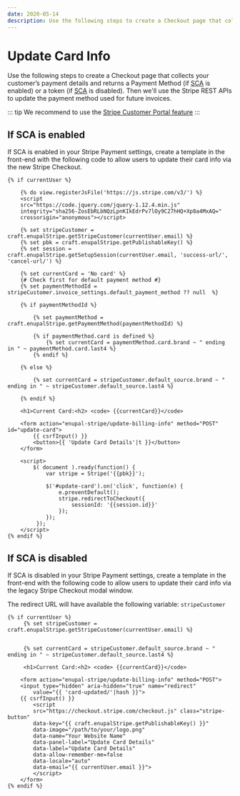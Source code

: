 ```yaml
---
date: 2020-05-14
description: Use the following steps to create a Checkout page that collects your customer’s payment details and returns a Payment Method
---
```


# Update Card Info

Use the following steps to create a Checkout page that collects your customer’s payment details and returns a Payment Method (if [SCA](https://enupal.com/craft-plugins/stripe-payments/docs/getting-started/sca) is enabled) or a token (if [SCA](https://enupal.com/craft-plugins/stripe-payments/docs/getting-started/sca) is disabled). Then we'll use the Stripe REST APIs to update the payment method used for future invoices.

::: tip
We recommend to use the [Stripe Customer Portal feature](https://docs.enupal.com/stripe-payments/templating/update-billing.html)
:::

## If SCA is enabled

If SCA is enabled in your Stripe Payment settings, create a template in the front-end with the following code to allow users to update their card info via the new Stripe Checkout.

```twig
{% if currentUser %}

    {% do view.registerJsFile('https://js.stripe.com/v3/') %}
    <script
    src="https://code.jquery.com/jquery-1.12.4.min.js"
    integrity="sha256-ZosEbRLbNQzLpnKIkEdrPv7lOy9C27hHQ+Xp8a4MxAQ="
    crossorigin="anonymous"></script>

    {% set stripeCustomer = craft.enupalStripe.getStripeCustomer(currentUser.email) %}  
    {% set pbk = craft.enupalStripe.getPublishableKey() %}
    {% set session = craft.enupalStripe.getSetupSession(currentUser.email, 'success-url/', 'cancel-url/') %}  
    
    {% set currentCard = 'No card' %}
    {# Check first for default payment method #}
    {% set paymentMethodId = stripeCustomer.invoice_settings.default_payment_method ?? null  %}

    {% if paymentMethodId %}
        
        {% set paymentMethod = craft.enupalStripe.getPaymentMethod(paymentMethodId) %}

        {% if paymentMethod.card is defined %}
            {% set currentCard = paymentMethod.card.brand ~ " ending in " ~ paymentMethod.card.last4 %}
        {% endif %}

    {% else %}

        {% set currentCard = stripeCustomer.default_source.brand ~ " ending in " ~ stripeCustomer.default_source.last4 %}

    {% endif %}

    <h1>Current Card:<h2> <code> {{currentCard}}</code>
     
    <form action="enupal-stripe/update-billing-info" method="POST" id="update-card">
        {{ csrfInput() }}
        <button>{{ 'Update Card Details'|t }}</button>
    </form>

    <script>
        $( document ).ready(function() {
            var stripe = Stripe('{{pbk}}');

            $('#update-card').on('click', function(e) {
                e.preventDefault();
                stripe.redirectToCheckout({
                    sessionId: '{{session.id}}'
                });
            });
         });
    </script>
{% endif %}
```

## If SCA is disabled

If SCA is disabled in your Stripe Payment settings, create a template in the front-end with the following code to allow users to update their card info via the legacy Stripe Checkout modal window.

The redirect URL will have available the following variable: `stripeCustomer`

```twig
{% if currentUser %}
     {% set stripeCustomer = craft.enupalStripe.getStripeCustomer(currentUser.email) %}  
     
   
     {% set currentCard = stripeCustomer.default_source.brand ~ " ending in " ~ stripeCustomer.default_source.last4 %}

     <h1>Current Card:<h2> <code> {{currentCard}}</code>
     
    <form action="enupal-stripe/update-billing-info" method="POST">
    <input type="hidden" aria-hidden="true" name="redirect"
        value="{{ 'card-updated/'|hash }}">
    {{ csrfInput() }}
        <script
        src="https://checkout.stripe.com/checkout.js" class="stripe-button"
        data-key="{{ craft.enupalStripe.getPublishableKey() }}"
        data-image="/path/to/your/logo.png"
        data-name="Your Website Name"
        data-panel-label="Update Card Details"
        data-label="Update Card Details"
        data-allow-remember-me=false
        data-locale="auto"
        data-email="{{ currentUser.email }}">
        </script>
    </form>
{% endif %}
```